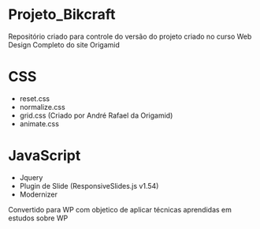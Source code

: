 # Projeto_Bikcraft
Repositório criado para controle do versão do projeto criado no curso Web Design Completo do site Origamid

# CSS 
 - reset.css
 - normalize.css
 - grid.css (Criado por André Rafael da Origamid)
 - animate.css
 
 
# JavaScript
 - Jquery
 - Plugin de Slide (ResponsiveSlides.js v1.54)
 - Modernizer

Convertido para WP com objetico de aplicar técnicas aprendidas em estudos sobre WP
